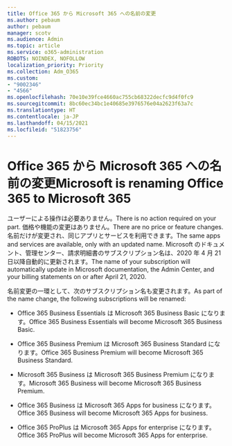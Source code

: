 ```yaml
---
title: Office 365 から Microsoft 365 への名前の変更
ms.author: pebaum
author: pebaum
manager: scotv
ms.audience: Admin
ms.topic: article
ms.service: o365-administration
ROBOTS: NOINDEX, NOFOLLOW
localization_priority: Priority
ms.collection: Adm_O365
ms.custom:
- "9002346"
- "4566"
ms.openlocfilehash: 70e10e39fce4660ac755cb68322decfc9d4f0fc9
ms.sourcegitcommit: 8bc60ec34bc1e40685e3976576e04a2623f63a7c
ms.translationtype: HT
ms.contentlocale: ja-JP
ms.lasthandoff: 04/15/2021
ms.locfileid: "51823756"
---
```

# <a name="microsoft-is-renaming-office-365-to-microsoft-365"></a><span data-ttu-id="d0e62-102">Office 365 から Microsoft 365 への名前の変更</span><span class="sxs-lookup"><span data-stu-id="d0e62-102">Microsoft is renaming Office 365 to Microsoft 365</span></span>

<span data-ttu-id="d0e62-103">ユーザーによる操作は必要ありません。</span><span class="sxs-lookup"><span data-stu-id="d0e62-103">There is no action required on your part.</span></span> <span data-ttu-id="d0e62-104">価格や機能の変更はありません。</span><span class="sxs-lookup"><span data-stu-id="d0e62-104">There are no price or feature changes.</span></span> <span data-ttu-id="d0e62-105">名前だけが変更され、同じアプリとサービスを利用できます。</span><span class="sxs-lookup"><span data-stu-id="d0e62-105">The same apps and services are available, only with an updated name.</span></span> <span data-ttu-id="d0e62-106">Microsoft のドキュメント、管理センター、請求明細書のサブスクリプション名は、2020 年 4 月 21 日以降自動的に更新されます。</span><span class="sxs-lookup"><span data-stu-id="d0e62-106">The name of your subscription will automatically update in Microsoft documentation, the Admin Center, and your billing statements on or after April 21, 2020.</span></span>

<span data-ttu-id="d0e62-107">名前変更の一環として、次のサブスクリプション名も変更されます。</span><span class="sxs-lookup"><span data-stu-id="d0e62-107">As part of the name change, the following subscriptions will be renamed:</span></span>

- <span data-ttu-id="d0e62-108">Office 365 Business Essentials は Microsoft 365 Business Basic になります。</span><span class="sxs-lookup"><span data-stu-id="d0e62-108">Office 365 Business Essentials will become Microsoft 365 Business Basic.</span></span>

- <span data-ttu-id="d0e62-109">Office 365 Business Premium は Microsoft 365 Business Standard になります。</span><span class="sxs-lookup"><span data-stu-id="d0e62-109">Office 365 Business Premium will become Microsoft 365 Business Standard.</span></span>

- <span data-ttu-id="d0e62-110">Microsoft 365 Business は Microsoft 365 Business Premium になります。</span><span class="sxs-lookup"><span data-stu-id="d0e62-110">Microsoft 365 Business will become Microsoft 365 Business Premium.</span></span>

- <span data-ttu-id="d0e62-111">Office 365 Business は Microsoft 365 Apps for business になります。</span><span class="sxs-lookup"><span data-stu-id="d0e62-111">Office 365 Business will become Microsoft 365 Apps for business.</span></span>

- <span data-ttu-id="d0e62-112">Office 365 ProPlus は Microsoft 365 Apps for enterprise になります。</span><span class="sxs-lookup"><span data-stu-id="d0e62-112">Office 365 ProPlus will become Microsoft 365 Apps for enterprise.</span></span>
